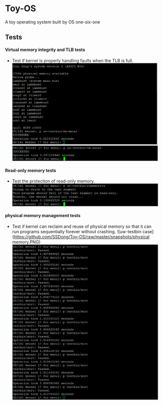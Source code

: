 Toy-OS
======

A toy operating system built by OS one-six-one

**Tests**
------------------------

#### Virtual memory integrity and TLB tests
* Test if kernel is properly handling faults when the TLB is full.
![uw-testbin case](https://github.com/SSDong/Toy-OS/raw/master/snapshots/vm-data1.PNG)
![uw-testbin case](https://github.com/SSDong/Toy-OS/raw/master/snapshots/vm-data3.PNG)

#### Read-only memory tests
* Test the protection of read-only memory.
![uw-testbin case](https://github.com/SSDong/Toy-OS/raw/master/snapshots/romemwrite.PNG)

#### physical memory management tests
* Test if kernel can reclaim and reuse of physical memory 
  so that it can run programs sequentially forever without crashing. 
![uw-testbin case](https://github.com/SSDong/Toy-OS/raw/master/snapshots/physical memory.PNG)
![uw-testbin case](https://github.com/SSDong/Toy-OS/raw/master/snapshots/sorts.PNG)




